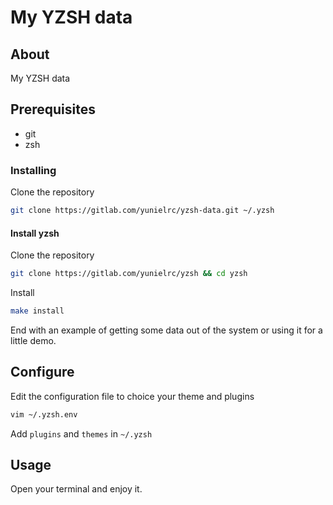 # My YZSH data

## About

My YZSH data

## Prerequisites

- git
- zsh

### Installing

Clone the repository

```sh
git clone https://gitlab.com/yunielrc/yzsh-data.git ~/.yzsh
```

#### Install yzsh

Clone the repository

```sh
git clone https://gitlab.com/yunielrc/yzsh && cd yzsh
```

Install

```sh
make install
```

End with an example of getting some data out of the system or using it for a little demo.

## Configure

Edit the configuration file to choice your theme and plugins

```sh
vim ~/.yzsh.env
```

Add `plugins` and `themes` in `~/.yzsh`

## Usage

Open your terminal and enjoy it.
